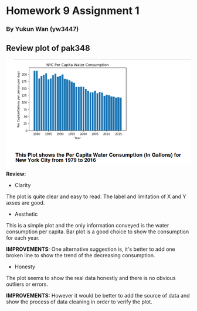 # Homework 9 Assignment 1
### By Yukun Wan (yw3447)

## Review plot of pak348

[![solarpalette](screenshots/1.PNG)](https://github.com/praveenashokkumar/PUI2017_pak348/blob/master/HW8_pak348/NYC%20Water%20Consumption.ipynb)


**Review:**

- Clarity

The plot is quite clear and easy to read. The label and limitation of X and Y axses are good.


- Aesthetic

This is a simple plot and the only information conveyed is the water consumption per capita. Bar plot is a good choice to show the consumption for each year.

**IMPROVEMENTS:**
One alternative suggestion is, it's better to add one broken line to show the trend of the decreasing consumption.

- Honesty

The plot seems to show the real data honestly and there is no obvious outliers or errors. 

**IMPROVEMENTS:**
However it would be better to add the source of data and show the process of data cleaning in order to verify the plot.
